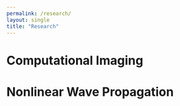 ```yaml
---
permalink: /research/
layout: single
title: "Research"
---
```


# Computational Imaging

# Nonlinear Wave Propagation
